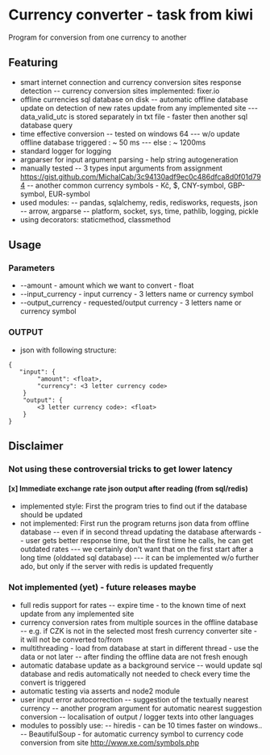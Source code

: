 # Currency converter - task from kiwi

Program for conversion from one currency to another

## Featuring
- smart internet connection and currency conversion sites response detection
-- currency conversion sites implemented: fixer.io
- offline currencies sql database on disk
-- automatic offline database update on detection of new rates update from any implemented site
--- data_valid_utc is stored separately in txt file - faster then another sql database query
- time effective conversion
-- tested on windows 64
--- w/o update offline database triggered : ~ 50 ms
--- else : ~ 1200ms
- standard logger for logging
- argparser for input argument parsing - help string autogeneration
- manually tested
-- 3 types input arguments from assignment <https://gist.github.com/MichalCab/3c94130adf9ec0c486dfca8d0f01d794>
-- another common currency symbols - Kč, $, CNY-symbol, GBP-symbol, EUR-symbol
- used modules:
-- pandas, sqlalchemy, redis, redisworks, requests, json
-- arrow, argparse
-- platform, socket, sys, time, pathlib, logging, pickle
- using decorators: staticmethod, classmethod

## Usage

### Parameters
- --amount - amount which we want to convert - float
- --input_currency - input currency - 3 letters name or currency symbol
- --output_currency - requested/output currency - 3 letters name or currency symbol


### OUTPUT
- json with following structure:
```
{
   "input": {
        "amount": <float>,
        "currency": <3 letter currency code>
    }
    "output": {
        <3 letter currency code>: <float>
    }
}
```

## Disclaimer
### Not using these controversial tricks to get lower latency
#### [x] Immediate exchange rate json output after reading (from sql/redis)
 - implemented style: First the program tries to find out if the database should be updated
 - not implemented: First run the program returns json data from offline database
  -- even if in second thread updating the database afterwards
  -- user gets better response time, but the first time he calls, he can get outdated rates
   --- we certainly don't want that on the first start after a long time (olddated sql database)
   --- it can be implemented w/o further ado, but only if the server with redis is updated frequently

### Not implemented (yet) - future releases maybe
- full redis support for rates
-- expire time - to the known time of next update from any implemented site
- currency conversion rates from multiple sources in the offline database
-- e.g. if CZK is not in the selected most fresh currency converter site - it will not be converted to/from
- multithreading - load from database at start in different thread - use the data or not later
-- after finding the offline data are not fresh enough
- automatic database update as a background service
-- would update sql database and redis automatically not needed to check every time the convert is triggered
- automatic testing via asserts and node2 module
- user input error autocorrection
-- suggestion of the textually nearest currency
-- another program argument for automatic nearest suggestion conversion
-- localisation of output / logger texts into other languages
- modules to possibly use:
-- hiredis - can be 10 times faster on windows..
-- BeautifulSoup - for automatic currency symbol to currency code conversion from site <http://www.xe.com/symbols.php>

